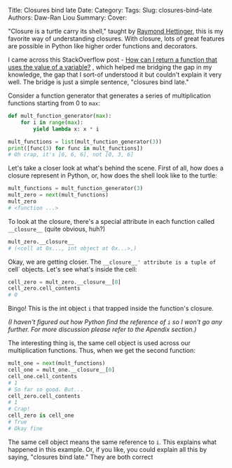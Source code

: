 Title: Closures bind late
Date:
Category:
Tags:
Slug: closures-bind-late
Authors: Daw-Ran Liou
Summary:
Cover:

"Closure is a turtle carry its shell," taught by 
[Raymond Hettinger](https://twitter.com/raymondh), this is my favorite way
of understanding closures. With closure, lots of great features are possible
in Python like higher order functions and decorators. 

I came across this StackOverflow post - 
[How can I return a function that uses the value of a variable?](http://stackoverflow.com/questions/42003351/how-can-i-return-a-function-that-uses-the-value-of-a-variable)
, which helped me bridging the gap in my knowledge,
the gap that I sort-of understood it but couldn't explain it very well. 
The bridge is just a simple sentence, "closures bind late."

Consider a function generator that generates a series of multiplication
functions starting from 0 to `max`:

```python
def mult_function_generator(max):
    for i in range(max):
        yield lambda x: x * i

mult_functions = list(mult_function_generator(3))
print([func(3) for func in mult_functions])
# Oh crap, it's [6, 6, 6], not [0, 3, 6]
```

Let's take a closer look at what's behind the scene. First of all, how does
a closure represent in Python, or, how does the shell look like to the turtle:

```python
mult_functions = mult_function_generator(3)
mult_zero = next(mult_functions)
mult_zero
# <function ...>
```

To look at the closure, there's a special attribute in each function called
`__closure__` (quite obvious, huh?)

```python
mult_zero.__closure__
# (<cell at 0x..., int object at 0x...>,)
```

Okay, we are getting closer. The `__closure__' attribute is a tuple of `cell`
objects. Let's see what's inside the cell:

```python
cell_zero = mult_zero.__closure__[0]
cell_zero.cell_contents
# 0
```

Bingo! This is the int object `i` that trapped inside the function's closure.

_(I haven't figured out how Python find the reference of `i` so I
won't go any further. For more discussion please refer to the Apendix
section.)_

The interesting thing is, the same cell object is used across our multiplication
functions. Thus, when we get the second function:

```python
mult_one = next(mult_functions)
cell_one = mult_one.__closure__[0]
cell_one.cell_contents
# 1
# So far so good. But...
cell_zero.cell_contents
# 1
# Crap!
cell_zero is cell_one
# True
# Okay fine
```

The same cell object means the same reference to `i`. This explains what happened
in this example. Or, if you like, you could explain all this by saying, "closures
bind late." They are both correct 
